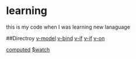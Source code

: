 # learning
this is my code when I was learning new lanaguage


##Directroy
[v-model](src/vModel.html)
[v-bind](src/vBind.html)
[v-if](src/vIf.html)
[v-if](src/vShow.html)
[v-on](src/vOn.html)


[computed](src/computed.html)
[$watch](src/watch.html)